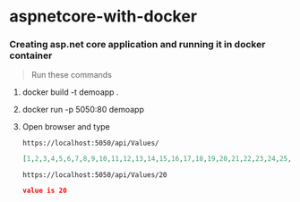 # aspnetcore-with-docker
### Creating asp.net core application and running it in docker container
> Run these commands
1. docker build -t demoapp .
2. docker run -p 5050:80 demoapp
3. Open browser and type

   ```https://localhost:5050/api/Values/ ```
   
   ``` json
   [1,2,3,4,5,6,7,8,9,10,11,12,13,14,15,16,17,18,19,20,21,22,23,24,25,26,27,28,29,30,31,32,33,34,35,36,37,38,39,40,41,42,43,44,45,46,47,48,49,50]
   ```
   
    ``` https://localhost:5050/api/Values/20 ```
    ``` json
    value is 20 
    ```

